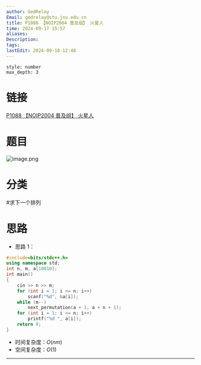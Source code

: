 ```yaml
---
author: GedRelay
Email: gedrelay@stu.jnu.edu.cn
title: P1088 【NOIP2004 普及组】 火星人
time: 2024-09-17 15:57
aliases: 
Description: 
tags: 
lastEdit: 2024-09-18-12:48
---
```


```toc
style: number
max_depth: 3
```

# 链接
[P1088 【NOIP2004 普及组】 火星人](https://www.luogu.com.cn/problem/P1088) 

# 题目
![image.png](https://ged-pic-bed.oss-cn-guangzhou.aliyuncs.com/img/202409171558480.png)


# 分类
#求下一个排列 

# 思路
- 思路 1：


```cpp
#include<bits/stdc++.h>
using namespace std;
int n, m, a[10010];
int main()
{
	cin >> n >> m;
	for (int i = 1; i <= n; i++)
		scanf("%d", &a[i]);
	while (m--)
		next_permutation(a + 1, a + n + 1);
	for (int i = 1; i <= n; i++)
		printf("%d ", a[i]);
	return 0;
}
```


- 时间复杂度：${O\left( nm \right)  }$ 
- 空间复杂度：${O\left( 1 \right)  }$ 


---

